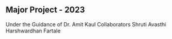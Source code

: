 ## Major Project - 2023 
Under the Guidance of Dr. Amit Kaul 
Collaborators 
Shruti Avasthi 
Harshwardhan Fartale
